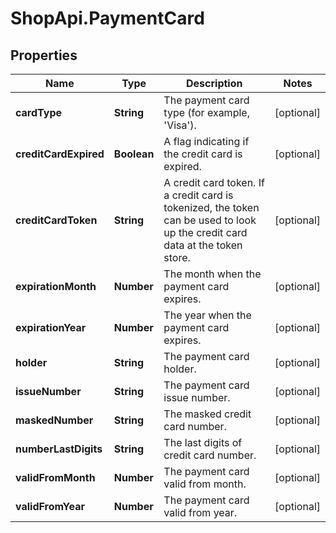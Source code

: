 # ShopApi.PaymentCard

## Properties
Name | Type | Description | Notes
------------ | ------------- | ------------- | -------------
**cardType** | **String** | The payment card type (for example, &#x27;Visa&#x27;). | [optional] 
**creditCardExpired** | **Boolean** | A flag indicating if the credit card is expired. | [optional] 
**creditCardToken** | **String** | A credit card token. If a credit card is tokenized, the token can be used to look up the credit card data at the  token store. | [optional] 
**expirationMonth** | **Number** | The month when the payment card expires. | [optional] 
**expirationYear** | **Number** | The year when the payment card expires. | [optional] 
**holder** | **String** | The payment card holder. | [optional] 
**issueNumber** | **String** | The payment card issue number. | [optional] 
**maskedNumber** | **String** | The masked credit card number. | [optional] 
**numberLastDigits** | **String** | The last digits of credit card number. | [optional] 
**validFromMonth** | **Number** | The payment card valid from month. | [optional] 
**validFromYear** | **Number** | The payment card valid from year. | [optional] 
